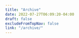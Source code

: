 ```yaml
---
title: "Archive"
date: 2022-07-27T06:09:20-04:00
draft: false
excludeFromTopNav: false
link: "/archive/"
---
```


